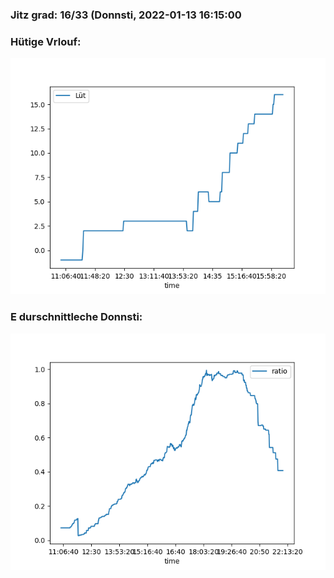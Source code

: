 ### Jitz grad: 16/33 (Donnsti, 2022-01-13 16:15:00

### Hütige Vrlouf:
![Graph](Today.png)

### E durschnittleche Donnsti:
![Graph](Donnsti.png)